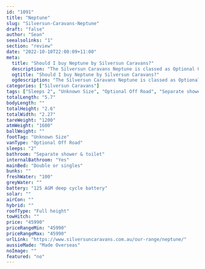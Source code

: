 ```yaml
---
id: "1091"
title: "Neptune"
slug: "Silversun-Caravans-Neptune"
draft: "false"
author: "Sean"
seealsolinks: "1"
section: "review"
date: "2022-10-10T22:00:09+11:00"
meta:
  title: "Should I buy Neptune by Silversun Caravans?"
  description: "The Silversun Caravans Neptune is classed as Optional Off Road, and sleeps 2 people. It is Made Overseas and comes in at Unknown Size. It generally has Separate shower & toilet."
  ogtitle: "Should I buy Neptune by Silversun Caravans?"
  ogdescription: "The Silversun Caravans Neptune is classed as Optional Off Road, and sleeps 2 people. It is Made Overseas and comes in at Unknown Size. It generally has Separate shower & toilet."
categories: ["Silversun Caravans"]
tags: ["Sleeps 2", "Unknown Size", "Optional Off Road", "Separate shower & toilet", "Full height", "Under 50k", "Made Overseas"]
totalLength: "5.7"
bodyLength: ""
totalHeight: "2.6"
totalWidth: "2.27"
tareWeight: "1200"
atmWeight: "1600"
ballWeight: ""
footTag: "Unknown Size"
vanType: "Optional Off Road"
sleeps: "2"
bathroom: "Separate shower & toilet"
internalBathroom: "Yes"
mainBed: "Double or singles"
bunks: ""
freshWater: "100"
greyWater: ""
battery: "125 AGM deep cycle battery"
solar: ""
airCon: ""
hybrid: ""
roofType: "Full height"
towHitch: ""
price: "45990"
priceRangeMin: "45990"
priceRangeMax: "45990"
urlLink: "https://www.silversuncaravans.com.au/our-range/neptune/"
aussieMade: "Made Overseas"
noImage: ""
featured: "no"
---
```

